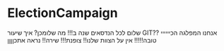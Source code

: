 # ElectionCampaign


  שלום לכל הנדסאים שנה ב!!! מה שלומכן? איך שיעור GIT?? אנחנו המפלגה הכיייייי טובה!!!!! אין על הצוות שלנו!! צופנת!!! שירה!! נראה אתכןןןן
